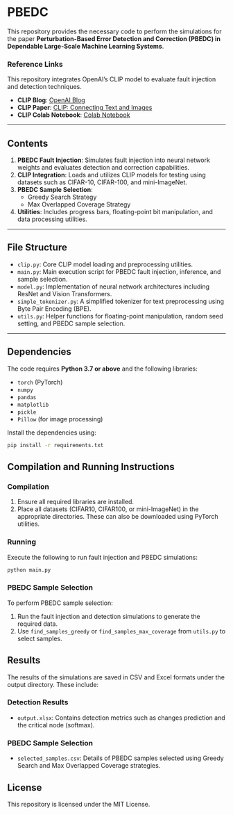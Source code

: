 # PBEDC

This repository provides the necessary code to perform the simulations for the paper **Perturbation-Based Error Detection and Correction (PBEDC) in Dependable Large-Scale Machine Learning Systems**. 

### **Reference Links**
This repository integrates OpenAI’s CLIP model to evaluate fault injection and detection techniques.
- **CLIP Blog**: [OpenAI Blog](https://openai.com/blog/clip/)
- **CLIP Paper**: [CLIP: Connecting Text and Images](https://arxiv.org/abs/2103.00020)
- **CLIP Colab Notebook**: [Colab Notebook](https://colab.research.google.com/github/openai/clip/blob/master/notebooks/Interacting_with_CLIP.ipynb)

---

## **Contents**

1. **PBEDC Fault Injection**: Simulates fault injection into neural network weights and evaluates detection and correction capabilities.
2. **CLIP Integration**: Loads and utilizes CLIP models for testing using datasets such as CIFAR-10, CIFAR-100, and mini-ImageNet.
3. **PBEDC Sample Selection**:
   - Greedy Search Strategy
   - Max Overlapped Coverage Strategy
4. **Utilities**: Includes progress bars, floating-point bit manipulation, and data processing utilities.

---

## **File Structure**
- `clip.py`: Core CLIP model loading and preprocessing utilities.
- `main.py`: Main execution script for PBEDC fault injection, inference, and sample selection.
- `model.py`: Implementation of neural network architectures including ResNet and Vision Transformers.
- `simple_tokenizer.py`: A simplified tokenizer for text preprocessing using Byte Pair Encoding (BPE).
- `utils.py`: Helper functions for floating-point manipulation, random seed setting, and PBEDC sample selection.

---

## **Dependencies**

The code requires **Python 3.7 or above** and the following libraries:
- `torch` (PyTorch)
- `numpy`
- `pandas`
- `matplotlib`
- `pickle`
- `Pillow` (for image processing)

Install the dependencies using:
```bash
pip install -r requirements.txt
```

## **Compilation and Running Instructions**
### **Compilation**
1. Ensure all required libraries are installed.
2. Place all datasets (CIFAR10, CIFAR100, or mini-ImageNet) in the appropriate directories. These can also be downloaded using PyTorch utilities.
### **Running**
Execute the following to run fault injection and PBEDC simulations:
```bash
python main.py
```
### **PBEDC Sample Selection**
To perform PBEDC sample selection:
1. Run the fault injection and detection simulations to generate the required data.
2. Use `find_samples_greedy` or `find_samples_max_coverage` from `utils.py` to select samples.

## **Results**
The results of the simulations are saved in CSV and Excel formats under the output directory. These include:
### **Detection Results**
- `output.xlsx`: Contains detection metrics such as changes prediction and the critical node (softmax).

### **PBEDC Sample Selection**
- `selected_samples.csv`: Details of PBEDC samples selected using Greedy Search and Max Overlapped Coverage strategies.

## **License**
This repository is licensed under the MIT License.
